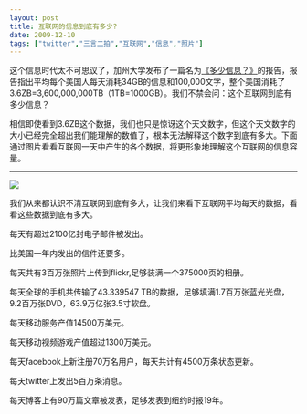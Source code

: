 ```yaml
---
layout: post
title: 互联网的信息到底有多少?
date: 2009-12-10
tags: ["twitter","三言二拍","互联网","信息","照片"]
---
```


这个信息时代太不可思议了，加州大学发布了一篇名为[《多少信息？》](http://hmi.ucsd.edu/howmuchinfo.php)的报告，报告指出平均每个美国人每天消耗34GB的信息和100,000文字，整个美国消耗了3.6ZB=3,600,000,000TB（1TB=1000GB）。我们不禁会问：这个互联网到底有多少信息？

相信即使看到3.6ZB这个数据，我们也只是惊讶这个天文数字，但这个天文数字的大小已经完全超出我们能理解的数值了，根本无法解释这个数字到底有多大。下面通过图片看看互联网一天中产生的各个数据，将更形象地理解这个互联网的信息容量。

<!--more-->

* * *
![](4173985848_eeccff1ec2_o.jpg)

我们从来都认识不清互联网到底有多大，让我们来看下互联网平均每天的数据，看看这些数据到底有多大。

每天有超过2100亿封电子邮件被发出。

比美国一年内发出的信件还要多。

每天共有3百万张照片上传到flickr,足够装满一个375000页的相册。

每天全球的手机共传输了43.339547 TB的数据，足够填满1.7百万张蓝光光盘，9.2百万张DVD，63.9万亿张3.5寸软盘。

每天移动服务产值14500万美元。

每天移动视频游戏产值超过1300万美元。

每天facebook上新注册70万名用户，每天共计有4500万条状态更新。

每天twitter上发出5百万条消息。

每天博客上有90万篇文章被发表，足够发表到纽约时报19年。